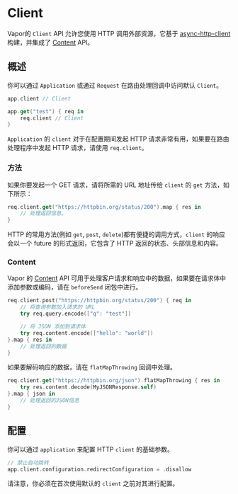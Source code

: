 # Client

Vapor的 `Client` API 允许您使用 HTTP 调用外部资源，它基于 [async-http-client](https://github.com/swift-server/async-http-client) 构建，并集成了 [Content](./content.md) API。


## 概述

你可以通过 `Application` 或通过 `Request` 在路由处理回调中访问默认 `Client`。

```swift
app.client // Client

app.get("test") { req in
    req.client // Client
}
```


`Application` 的 `client` 对于在配置期间发起 HTTP 请求非常有用，如果要在路由处理程序中发起 HTTP 请求，请使用 `req.client`。


### 方法

如果你要发起一个 GET 请求，请将所需的 URL 地址传给 `client` 的 `get` 方法，如下所示：

```swift
req.client.get("https://httpbin.org/status/200").map { res in
	// 处理返回信息。
}
```

HTTP 的常用方法(例如 `get`, `post`, `delete`)都有便捷的调用方式，`client` 的响应会以一个 future 的形式返回，它包含了 HTTP 返回的状态、头部信息和内容。


### Content

Vapor 的 [Content](./content.md) API 可用于处理客户请求和响应中的数据，如果要在请求体中添加参数或编码，请在 `beforeSend` 闭包中进行。

```swift
req.client.post("https://httpbin.org/status/200") { req in
	// 将查询参数加入请求的 URL
 	try req.query.encode(["q": "test"])

	// 将 JSON 添加到请求体
	try req.content.encode(["hello": "world"])
}.map { res in
    // 处理返回的数据
}
```

如果要解码响应的数据，请在 `flatMapThrowing` 回调中处理。

```swift
req.client.get("https://httpbin.org/json").flatMapThrowing { res in
	try res.content.decode(MyJSONResponse.self)
}.map { json in
	// 处理返回的JSON信息
}
```

## 配置

你可以通过 `application` 来配置 HTTP `client` 的基础参数。

```swift
// 禁止自动跳转
app.client.configuration.redirectConfiguration = .disallow
```

请注意，你必须在首次使用默认的 `client` 之前对其进行配置。


